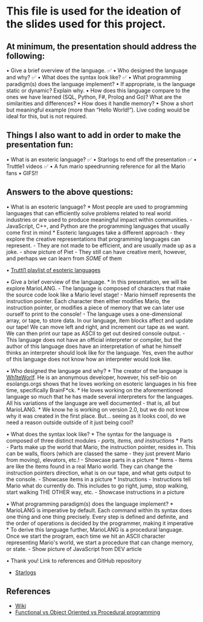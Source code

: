 # This file is used for the ideation of the slides used for this project.

## At minimum, the presentation should address the following: 
• Give a brief overview of the language. ✅
• Who designed the language and why? ✅
• What does the syntax look like? ✅
• What programming paradigm(s) does the language implement? 
• If appropriate, is the language static or dynamic? Explain why. 
• How does this language compare to the ones we have learned (SQL, Python, F#, 
Prolog and Go)? What are the similarities and differences? 
• How does it handle memory? 
• Show a short but meaningful example (more than “Hello World!”). Live coding 
would be ideal for this, but is not required.

## Things I also want to add in order to make the presentation fun:
• What is an esoteric language? ✅
• Starlogs to end off the presentation ✅
• Truttle1 videos ✅
• A fun mario speedrunning reference for all the Mario fans
• GIFS!!

## Answers to the above questions:
• What is an esoteric language?
	* Most people are used to programming languages that can efficiently solve problems related to real world industries
	or are used to produce meaningful impact within communities.
		- JavaScript, C++, and Python are the programming languages that usually come first in mind
	* Esoteric languages take a different approach - they explore the creative representations that programming languages can represent.
		- They are not made to be efficient, and are usually made up as a joke. 
		- show picture of Piet - They still can have creative merit, however, and perhaps we can learn from *SOME* of them

• [Truttl1 playlist of esoteric languages](https://youtube.com/playlist?list=PLO-PlVJRfGIVZuzu6e_0qOvqRnM_TdNye&si=o56gGtuH2fZsMT0y)

• Give a brief overview of the language.
	* In this presentation, we will be explore MarioLANG.
		- The language is composed of characters that make the source code look like a Mario level stage!
		- Mario himself represents the instruction pointer. Each character then either modifies Mario, the instruction pointer,
		or modifies a piece of memory that we can later use ourself to print to the console!
		- The language uses a one-dimensional array, or tape, to store data. In our language, item blocks affect and update our tape!
		We can move left and right, and increment our tape as we want. We can then print our tape as ASCII to get out desired console output.
		- This language does not have an official interpreter or compiler, but the author of this language does have an interpretation of what he
		himself thinks an interpreter should look like for the language. Yes, even the author of this language does not know how an interpreter would look like.

• Who designed the language and why? 
	* The creator of the language is [Wh1teWorlf](https://esolangs.org/wiki/User:Wh1teWolf). He is an anonymous developer, however, his self-bio on esolangs.orgs shows that
	he loves working on esoteric languages in his free time, specifically BrainF*ck.
	* He loves working on the aforementioned language so much that he has made several interpreters for the languages. All his variations of the language are well documented - that is, all but MarioLANG.
	* We know he is working on version 2.0, but we do not know why it was created in the first place. But... seeing as it looks cool, do we need a reason outside outside of it just being cool?

• What does the syntax look like?
	* The syntax for the language is composed of three distinct modules - *parts, items, and instructions*
	* Parts
		- Parts make up the world that Mario, the instruction pointer, resides in. This can be walls, floors (which are classed the same - they just prevent Mario from moving), elevators, etc.!
		- Showcase parts in a picture
	* Items
		- Items are like the items found in a real Mario world. They can change the instruction pointers direction, what is on our tape, and what gets output to the console.
		- Showcase items in a picture
	* Instructions
		- Instructions tell Mario what do currently do. This includes to go right, jump, stop walking, start walking THE OTHER way, etc.
		- Showcase instructions in a picture
	
• What programming paradigm(s) does the language implement?
	* MarioLANG is imperative by default. Each command within its syntax does one thing and one thing precisely. Every step is defined and definite, and the order of operations is decided by the programmer, making it imperative
	* To derive this language further, MarioLANG is a procedural language. Once we start the program, each time we hit an ASCII character representing Mario's world, we start a procedure that can change memory, or state.
		- Show picture of JavaScript from DEV article 

• Thank you! Link to references and GitHub repository
* [Starlogs](https://starlogs.dev/emoral435/Esoteric-Languages)




## References
- [Wiki](https://esolangs.org/wiki/Main_Page)
- [Functional vs Object Oriented vs Procedural programming ](https://dev.to/jjablonskiit/functional-vs-object-oriented-vs-procedural-programming-2lc5)


